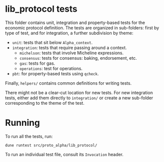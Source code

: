 # lib_protocol tests

This folder contains unit, integration and property-based tests for
the economic protocol definition. The tests are organized in
sub-folders: first by type of test, and for integration, a further
subdivision by theme:

- `unit`: tests that sit below `Alpha_context`.
- `integration`: tests that require passing around a context.
  - `michelson`: tests that involve Micheline expressions.
  - `consensus`: tests for consensus: baking, endorsement, etc.
  - `gas`: tests for gas.
  - `operations`: test for operations.
- `pbt`: for property-based tests using `qcheck`.

Finally, `helpers/` contains common definitions for writing tests.

There might not be a clear-cut location for new tests. For new
integration tests, either add them directly to `integration/` or
create a new sub-folder corresponding to the theme of the test.

# Running

To run all the tests, run:

```
dune runtest src/proto_alpha/lib_protocol/
```

To run an individual test file, consult its `Invocation` header.
